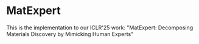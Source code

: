 # MatExpert
This is the implementation to our ICLR'25 work: "MatExpert: Decomposing Materials Discovery by Mimicking Human Experts"
